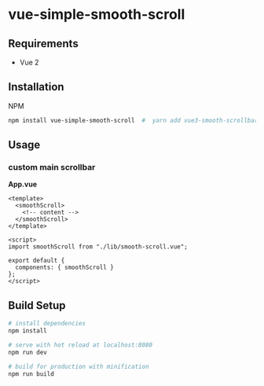 # vue-simple-smooth-scroll

## Requirements
- Vue 2
## Installation
NPM
```bash
npm install vue-simple-smooth-scroll  #  yarn add vue3-smooth-scrollbar
```
## Usage
### custom main scrollbar
**App.vue**
```vue
<template>
  <smoothScroll>
    <!-- content -->
  </smoothScroll>
</template>

<script>
import smoothScroll from "./lib/smooth-scroll.vue";

export default {
  components: { smoothScroll }
};
</script>
```
## Build Setup
``` bash
# install dependencies
npm install

# serve with hot reload at localhost:8080
npm run dev

# build for production with minification
npm run build
```
